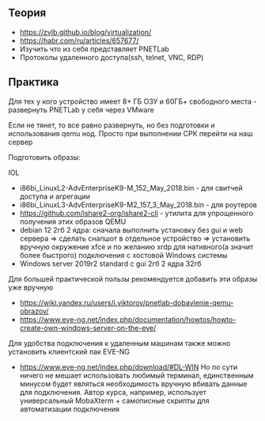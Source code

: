 ## Теория
- https://zvlb.github.io/blog/virtualization/
- https://habr.com/ru/articles/657677/
- Изучить что из себя представляет PNETLab
- Протоколы удаленного доступа(ssh, telnet, VNC, RDP)
## Практика
Для тех у кого устройство имеет 8+ ГБ ОЗУ и 60ГБ+ свободного места - развернуть PNETLab у себя через VMware

Если не тянет, то все равно развернуть, но без подготовки и использования qemu нод. Просто при выполнении СРК перейти на наш сервер

Подготовить образы:

IOL
- i86bi_LinuxL2-AdvEnterpriseK9-M_152_May_2018.bin - для свитчей доступа и агрегации
- i86bi_LinuxL3-AdvEnterpriseK9-M2_157_3_May_2018.bin - для роутеров
- https://github.com/ishare2-org/ishare2-cli - утилита для упрощенного получения этих образов
QEMU
- debian 12 2гб 2 ядра: сначала выполнить установку без gui и web сервера => сделать снапшот в отдельное устройство => установить вручную окружение xfce и по желанию xrdp для нативного(а значит более быстрого) подключения с хостовой Windows системы 
- Windows server 2019r2 standard с gui 2гб 2 ядра 32гб

Для большей практической пользы рекомендуется добавить эти образы уже вручную
- https://wiki.yandex.ru/users/i.viktorov/pnetlab-dobavlenie-qemu-obrazov/
- https://www.eve-ng.net/index.php/documentation/howtos/howto-create-own-windows-server-on-the-eve/

Для удобства подключения к удаленным машинам также можно установить клиентский пак EVE-NG
- https://www.eve-ng.net/index.php/download/#DL-WIN
Но по сути ничего не мешает использовать любимый терминал, единственным минусом будет являться необходимость вручную вбивать данные для подключения. Автор курса, например, использует универсальный MobaXterm + самописные скрипты для автоматизации подключения
